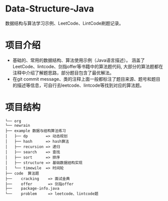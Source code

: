 # Data-Structure-Java
数据结构与算法学习示例、LeetCode、LintCode刷题记录。

# 项目介绍
- 基础的、常用的数据结构、算法使用示例（Java语言描述）。 涵盖了LeetCode、lintcode、剑指offer等书籍中的算法题代码,
大部分的算法题都在注释中介绍了解题思路，部分题目包含了最优解法。
- 在git commit message、类的注释上面一般都标注了题目来源、题号和题目的描述等信息，可自行去leetcode、lintcode等找到对应的算法题。


# 项目结构
    └── org
    └── newrain
    ├── example 数据与结构算法练习
    │   ├── dp        => 动态规划
    │   ├── hash      => hash算法
    │   ├── recursion => 递归
    │   ├── search    => 查找
    │   ├── sort      => 排序
    │   ├── structure => 基础数据结构实现
    │   └── timewile  => 时间轮
    ├── code  算法题
    ├──    cracking    => 面试金典
    ├──    offer       => 剑指offer
    ├──    package-info.java
    └──    problem     => leetcode、lintcode题